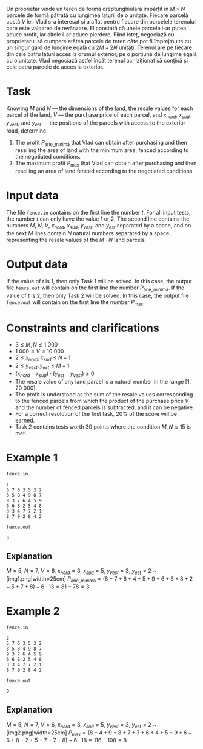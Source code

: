 Un proprietar vinde un teren de formă dreptunghiulară împărțit în $M \times N$ parcele de formă pătrată cu lungimea laturii de o unitate. Fiecare parcelă costă $V$ lei. Vlad s-a interesat și a aflat pentru fiecare din parcelele terenului care este valoarea de revânzare. El constată că unele parcele i-ar putea aduce profit, iar altele i-ar aduce pierdere. Fiind isteț, negociază cu proprietarul să cumpere atâtea parcele de teren câte pot fi împrejmuite cu un singur gard de lungime egală cu $2M+2N$ unități. Terenul are pe fiecare din cele patru laturi acces la drumul exterior, pe o porțiune de lungime egală cu o unitate. Vlad negociază astfel încât terenul achiziționat să conțină și cele patru parcele de acces la exterior.

# Task
Knowing $M$ and $N$ — the dimensions of the land, the resale values for each parcel of the land, $V$ — the purchase price of each parcel, and $x_{nord}$, $x_{sud}$, $y_{vest}$, and $y_{est}$ — the positions of the parcels with access to the exterior road, determine:
1. The profit $P_{\text{arie\_minimă}}$ that Vlad can obtain after purchasing and then reselling the area of land with the minimum area, fenced according to the negotiated conditions.
2. The maximum profit $P_{\text{max}}$ that Vlad can obtain after purchasing and then reselling an area of land fenced according to the negotiated conditions.

# Input data
The file `fence.in` contains on the first line the number $t$.
For all input tests, the number $t$ can only have the value $1$ or $2$.
The second line contains the numbers $M$, $N$, $V$, $x_{nord}$, $x_{sud}$, $y_{vest}$, and $y_{est}$ separated by a space, and on the next $M$ lines contain $N$ natural numbers separated by a space, representing the resale values of the $M \cdot N$ land parcels.

# Output data
If the value of $t$ is $1$, then only Task 1 will be solved.
In this case, the output file `fence.out` will contain on the first line the number $P_{\text{arie\_minimă}}$.
If the value of $t$ is $2$, then only Task 2 will be solved.
In this case, the output file `fence.out` will contain on the first line the number $P_{\text{max}}$.

# Constraints and clarifications
- $3 \leq M, N \leq 1\ 000$
- $1\ 000 \leq V \leq 10\ 000$
- $2 \leq x_{nord}, x_{sud} \leq N-1$
- $2 \leq y_{vest}, y_{est} \leq M-1$
- $(x_{nord} - x_{sud}) \cdot (y_{est} - y_{vest}) \geq 0$
- The resale value of any land parcel is a natural number in the range $[1, 20\ 000]$.
- The profit is understood as the sum of the resale values corresponding to the fenced parcels from which the product of the purchase price $V$ and the number of fenced parcels is subtracted, and it can be negative.
- For a correct resolution of the first task, $20\%$ of the score will be earned.
- Task 2 contains tests worth 30 points where the condition $M, N \leq 15$ is met.

# Example 1
`fence.in`
```
1
5 7 6 3 5 3 2
3 5 8 4 9 8 7
9 3 7 6 4 5 9
6 6 8 2 5 4 8
3 3 4 7 7 2 1
8 7 9 2 8 4 2
```
`fence.out`
```
3
```

## Explanation
$M=5$, $N=7$, $V=6$, $x_{nord}=3$, $x_{sud}=5$, $y_{vest}=3$, $y_{est}=2$
~[img1.png|width=25em]
$P_{\text{arie\_minimă}} = (8+7+6+4+5+9+6+6+8+2+5+7+8) - 6 \cdot 13 = 81-78 = 3$

# Example 2
`fence.in`
```
2
5 7 6 3 5 3 2
3 5 8 4 9 8 7
9 3 7 6 4 5 9
6 6 8 2 5 4 8
3 3 4 7 7 2 1
8 7 9 2 8 4 2
```
`fence.out`
```
8
```

## Explanation
$M=5$, $N=7$, $V=6$, $x_{nord}=3$, $x_{sud}=5$, $y_{vest}=3$, $y_{est}=2$
~[img2.png|width=25em]
$P_{\text{max}} = (8+4+9+8+7+7+6+4+5+9+6+6+8+2+5+7+7+8) - 6 \cdot 18 = 116 - 108 = 8$